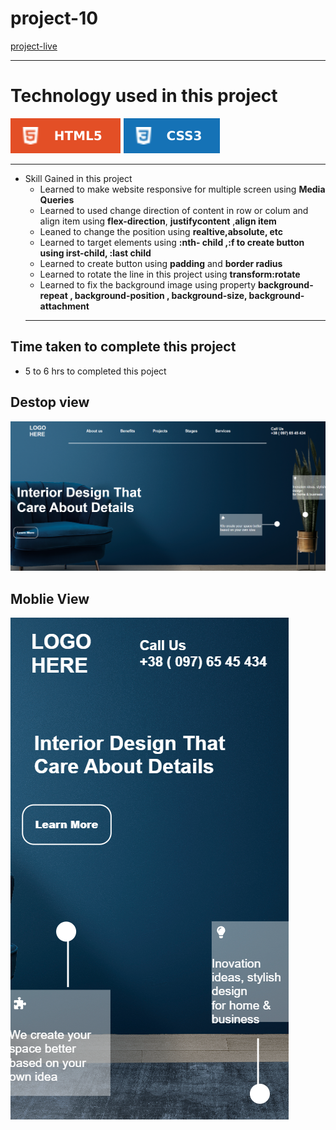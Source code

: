 # project-10 #
[project-live](https://fswd-project10.netlify.app)
   - - - -
 # Technology used in this project #
  ![html](./image/html.svg) ![css](./image/css.svg) 

   - - - - 
* Skill Gained in this project
  * Learned to make website responsive for multiple screen using __Media Queries__
  * Learned to used change direction of content in row or colum  and align item  using 
  __flex-direction__, __justifycontent__
  ,__align item__
  *  Leaned to  change the position using __realtive,absolute, etc__
   * Learned to target elements using __:nth- child ,:f to create button using irst-child, :last child__
  * Learned to create button using __padding__  and __border radius__
  * Learned to rotate  the line in this project using __transform:rotate__ 
  * Learned to fix the background image using property __background-repeat , background-position , background-size, background-attachment__
   - - - -
 ## Time taken to complete this project ##
 * 5 to 6 hrs  to completed this poject
 
 ## Destop view ##
 
 ![picture](./image/destopscreen.png) 

 ## Moblie View
 ![picture](./image/mobilescreen.png)
 
